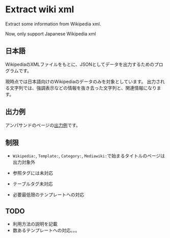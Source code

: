 # Extract wiki xml　 

Extract some information from Wikipedia xml.

Now, only support Japanese Wikipedia xml

## 日本語

WikipediaのXMLファイルをもとに、JSONとしてデータを出力するためのプログラムです。

現時点では日本語向けのWikipediaのデータのみを対象としています。
出力される文字列では、強調表示などの情報を抜き去った文字列と、関連情報になります。

## 出力例

アンパサンドのページの[出力例](./output_example.md)です。

## 制限

* `Wikipedia:`, `Template:`, `Category:`, `Mediawiki:`で始まるタイトルのページは出力対象外

* 参照タグには未対応
* テーブルタグ未対応
* 必要最低限のテンプレートへの対応

## TODO

* 利用方法の説明を記載
* 数あるテンプレートへの対応。。。
